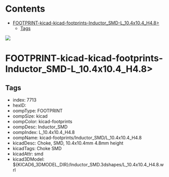 



Contents
========

* [FOOTPRINT-kicad-kicad-footprints-Inductor_SMD-L_10.4x10.4_H4.8>](#footprint-kicad-kicad-footprints-inductor_smd-l_104x104_h48)
	* [Tags](#tags)
  
![][im]
# FOOTPRINT-kicad-kicad-footprints-Inductor_SMD-L_10.4x10.4_H4.8>

## Tags

- index: 7713
- hexID: 
- oompType: FOOTPRINT
- oompSize: kicad
- oompColor: kicad-footprints
- oompDesc: Inductor_SMD
- oompIndex: L_10.4x10.4_H4.8
- oompName: kicad-footprints/Inductor_SMD/L_10.4x10.4_H4.8
- kicadDesc: Choke, SMD, 10.4x10.4mm 4.8mm height
- kicadTags: Choke SMD
- kicadAttr: smd
- kicad3DModel: ${KICAD6_3DMODEL_DIR}/Inductor_SMD.3dshapes/L_10.4x10.4_H4.8.wrl



[im]: image.png
